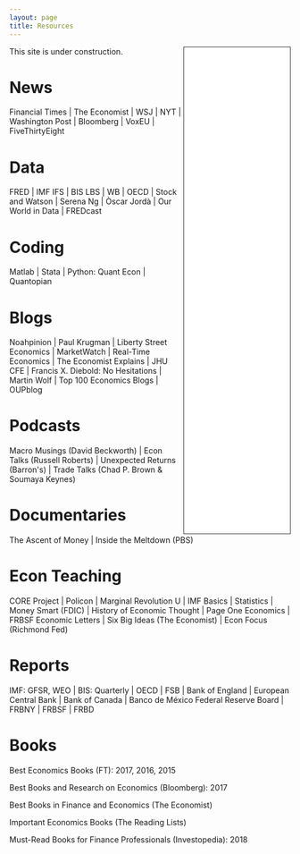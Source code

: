 ```yaml
---
layout: page
title: Resources
---
```


<iframe style="border: 1px solid #333333; overflow: hidden; width: 190px; height: 870px;" src="//research.stlouisfed.org/fred-glance-widget.php?series_ids=DGS10,T10Y2Y,DFEDTARU,VIXCLS,BAMLH0A0HYM2,DEXUSEU,DEXMXUS,CPIAUCSL,UNRATE,GDPC1&transformations=lin,lin,lin,lin,lin,lin,lin,pc1,lin,pca" align="right" height="870" width="320" frameborder="0" scrolling="no"></iframe>

This site is under construction.

# News
Financial Times | The Economist | WSJ | NYT | Washington Post | Bloomberg | VoxEU | FiveThirtyEight

# Data
FRED | IMF IFS | BIS LBS | WB | OECD | Stock and Watson | Serena Ng | Òscar Jordà | Our World in Data | FREDcast

# Coding
Matlab | Stata | Python: Quant Econ | Quantopian

# Blogs
Noahpinion | Paul Krugman | Liberty Street Economics | MarketWatch | Real-Time Economics | The Economist Explains | JHU CFE | Francis X. Diebold: No Hesitations | Martin Wolf | Top 100 Economics Blogs | OUPblog

# Podcasts
Macro Musings (David Beckworth) | Econ Talks (Russell Roberts) | Unexpected Returns (Barron's) | Trade Talks (Chad P. Brown & Soumaya Keynes)

# Documentaries
The Ascent of Money | Inside the Meltdown (PBS)

# Econ Teaching
CORE Project | Policon | Marginal Revolution U | IMF Basics | Statistics | Money Smart (FDIC) | History of Economic Thought | Page One Economics | FRBSF Economic Letters | Six Big Ideas (The Economist) | Econ Focus (Richmond Fed)

# Reports
IMF: GFSR, WEO | BIS: Quarterly | OECD | FSB | Bank of England | European Central Bank | Bank of Canada | Banco de México
Federal Reserve Board | FRBNY | FRBSF | FRBD 

# Books
Best Economics Books (FT): 2017, 2016, 2015

Best Books and Research on Economics (Bloomberg): 2017

Best Books in Finance and Economics (The Economist)

Important Economics Books (The Reading Lists)

Must-Read Books for Finance Professionals (Investopedia): 2018
